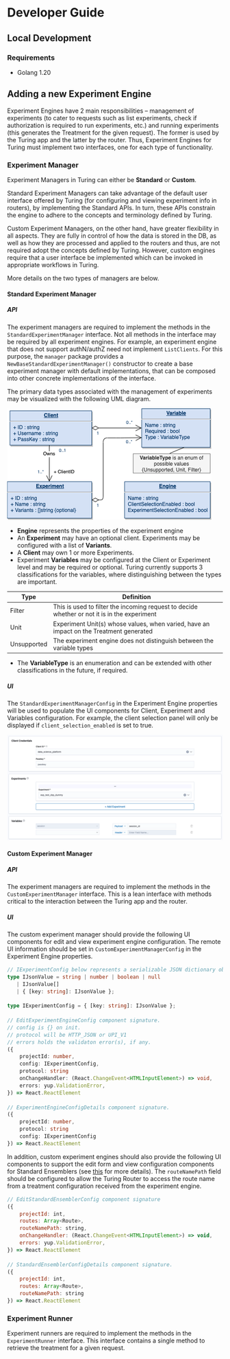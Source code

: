 # Developer Guide

## Local Development

### Requirements
- Golang 1.20

## Adding a new Experiment Engine

Experiment Engines have 2 main responsibilities – management of experiments (to cater to requests such as list experiments, check if authorization is required to run experiments, etc.) and running experiments (this generates the Treatment for the given request). The former is used by the Turing app and the latter by the router. Thus, Experiment Engines for Turing must implement two interfaces, one for each type of functionality. 

### Experiment Manager

Experiment Managers in Turing can either be **Standard** or **Custom**.

Standard Experiment Managers can take advantage of the default user interface offered by Turing (for configuring and viewing experiment info in routers), by implementing the Standard APIs. In turn, these APIs constrain the engine to adhere to the concepts and terminology defined by Turing.

Custom Experiment Managers, on the other hand, have greater flexibility in all aspects. They are fully in control of how the data is stored in the DB, as well as how they are processed and applied to the routers and thus, are not required adopt the concepts defined by Turing. However, custom engines require that a user interface be implemented which can be invoked in appropriate workflows in Turing.

More details on the two types of managers are below.

#### Standard Experiment Manager

##### API
The experiment managers are required to implement the methods in the `StandardExperimentManager` interface. Not all methods in the interface may be required by all experiment engines. For example, an experiment engine that does not support authN/authZ need not implement `ListClients`. For this purpose, the `manager` package provides a `NewBaseStandardExperimentManager()` constructor to create a base experiment manager with default implementations, that can be composed into other concrete implementations of the interface.

The primary data types associated with the management of experiments may be visualized with the following UML diagram.

![experiment_manager_data_types](./assets/experiments_data_model.png)

* **Engine** represents the properties of the experiment engine
* An **Experiment** may have an optional client. Experiments may be configured with a list of **Variants**.
* A **Client** may own 1 or more Experiments.
* Experiment **Variables** may be configured at the Client or Experiment level and may be required or optional. Turing currently supports 3 classifications for the variables, where distinguishing between the types are important.

Type        | Definition
------------|-----------
Filter      | This is used to filter the incoming request to decide whether or not it is in the experiment
Unit        | Experiment Unit(s) whose values, when varied, have an impact on the Treatment generated
Unsupported | The experiment engine does not distinguish between the variable types
* The **VariableType** is an enumeration and can be extended with other classifications in the future, if required.

##### UI

The `StandardExperimentManagerConfig` in the Experiment Engine properties will be used to populate the UI components for Client, Experiment and Variables configuration. For example, the client selection panel will only be displayed if `client_selection_enabled` is set to true.

![experiment_manager_data_types](./assets/standard_experiment_ui.png)

#### Custom Experiment Manager

##### API
The experiment managers are required to implement the methods in the `CustomExperimentManager` interface. This is a lean interface with methods critical to the interaction between the Turing app and the router.

##### UI
The custom experiment manager should provide the following UI components for edit and view experiment engine configuration. The remote UI information should be set in `CustomExperimentManagerConfig` in the Experiment Engine properties.

```typescript
// IExperimentConfig below represents a serializable JSON dictionary object
type IJsonValue = string | number | boolean | null
   | IJsonValue[]
   | { [key: string]: IJsonValue };

type IExperimentConfig = { [key: string]: IJsonValue };

// EditExperimentEngineConfig component signature.
// config is {} on init.
// protocol will be HTTP_JSON or UPI_V1
// errors holds the validaton error(s), if any.
({
    projectId: number,
    config: IExperimentConfig,
    protocol: string
    onChangeHandler: (React.ChangeEvent<HTMLInputElement>) => void,
    errors: yup.ValidationError,
}) => React.ReactElement

// ExperimentEngineConfigDetails component signature.
({
    projectId: number,
    protocol: string
    config: IExperimentConfig
}) => React.ReactElement
```

In addition, custom experiment engines should also provide the following UI components to support the edit form and view 
configuration components for Standard Ensemblers (see
[this](../../../docs/how-to/create-a-router/configure-ensembler.md) for more details). The `routeNamePath` field 
should be configured to allow the Turing Router to access the route name from a treatment configuration received 
from the experiment engine. 

```javascript
// EditStandardEnsemblerConfig component signature
({
    projectId: int,
    routes: Array<Route>,
    routeNamePath: string,
    onChangeHandler: (React.ChangeEvent<HTMLInputElement>) => void,
    errors: yup.ValidationError,
}) => React.ReactElement

// StandardEnsemblerConfigDetails component signature.
({
    projectId: int,
    routes: Array<Route>,
    routeNamePath: string
}) => React.ReactElement
```

### Experiment Runner

Experiment runners are required to implement the methods in the `ExperimentRunner` interface. This interface contains a single method to retrieve the treatment for a given request.
